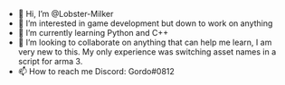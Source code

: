 - 👋 Hi, I’m @Lobster-Milker
- 👀 I’m interested in game development but down to work on anything
- 🌱 I’m currently learning Python and C++
- 💞️ I’m looking to collaborate on anything that can help me learn, I am very new to this. My only experience was switching asset names in a script for arma 3.
- 📫 How to reach me Discord: Gordo#0812

<!---
Lobster-Milker/Lobster-Milker is a ✨ special ✨ repository because its `README.md` (this file) appears on your GitHub profile.
You can click the Preview link to take a look at your changes.
--->

